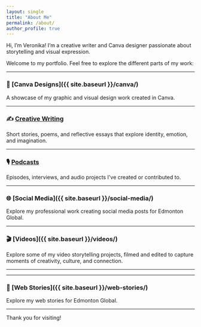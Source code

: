 ```yaml
---
layout: single
title: "About Me"
permalink: /about/
author_profile: true
---
```


Hi, I’m Veronika! I’m a creative writer and Canva designer passionate about storytelling and visual expression.

Welcome to my portfolio. Feel free to explore the different parts of my work:

---

### 🎨 [Canva Designs]({{ site.baseurl }}/canva/)
A showcase of my graphic and visual design work created in Canva.

---

### ✍️ [Creative Writing](/writing/)
Short stories, poems, and reflective essays that explore identity, emotion, and imagination.

---

### 🎙️ [Podcasts](https://drive.google.com/drive/folders/1kRI6zf_CFxAsZdzYxNTpqN-NcGP9FAla?usp=drive_link)
Episodes, interviews, and audio projects I've created or contributed to.

---
### 🌐 [Social Media]({{ site.baseurl }}/social-media/)
Explore my professional work creating social media posts for Edmonton Global.

---

### 🎬 [Videos]({{ site.baseurl }}/videos/)
Explore some of my video storytelling projects, filmed and edited to capture moments of creativity, culture, and connection.

---

---
### 🌟 [Web Stories]({{ site.baseurl }}/web-stories/)
Explore my web stories for Edmonton Global. 

---

Thank you for visiting!
